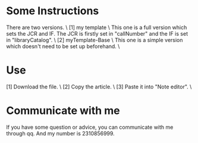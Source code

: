 # Some Instructions
There are two versions. \\
[1] my template \\
  This one is a full version which sets the JCR and IF. The JCR is firstly set in "callNumber" and the IF is set in "libraryCatalog". \\
[2] myTemplate-Base \\ 
  This one is a simple version which doesn't need to be set up beforehand. \\
    
# Use
[1] Download the file. \\
[2] Copy the article. \\
[3] Paste it into "Note editor". \\

# Communicate with me
If you have some question or advice, you can communicate with me through qq. 
And my number is 2310856999.

